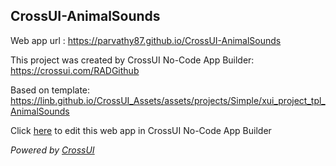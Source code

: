 ## CrossUI-AnimalSounds
Web app url : https://parvathy87.github.io/CrossUI-AnimalSounds

This project was created by CrossUI No-Code App Builder: https://crossui.com/RADGithub

Based on template: https://linb.github.io/CrossUI_Assets/assets/projects/Simple/xui_project_tpl_AnimalSounds

Click [here](https://crossui.com/RADGithub/#!from=github&owner=parvathy87&repo=CrossUI-AnimalSounds) to edit this web app in CrossUI No-Code App Builder

<i>Powered by [CrossUI](https://crossui.com)</i>
